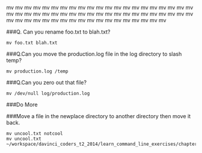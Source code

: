 mv mv mv mv mv mv mv mv mv mv
mv mv mv mv mv mv mv mv mv mv
mv mv mv mv mv mv mv mv mv mv
mv mv mv mv mv mv mv mv mv mv
mv mv mv mv mv mv mv mv mv mv
mv mv mv mv mv mv mv mv mv mv

###Q. Can you rename foo.txt to blah.txt?

    mv foo.txt blah.txt


###Q.Can you move the production.log file in the log directory to slash temp?

    mv production.log /temp
###Q.Can you zero out that file?
    
    mv /dev/null log/production.log


###Do More

###Move a file in the newplace directory to another directory then move it back.

    mv uncool.txt notcool
    mv uncool.txt ~/workspace/davinci_coders_t2_2014/learn_command_line_exercises/chapter_11/temp/newplace

